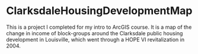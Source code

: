 # ClarksdaleHousingDevelopmentMap
This is a project I completed for my intro to ArcGIS course. It is a map of the change in income of block-groups around the Clarksdale public housing development in Louisville, which went through a HOPE VI revitalization in 2004.
